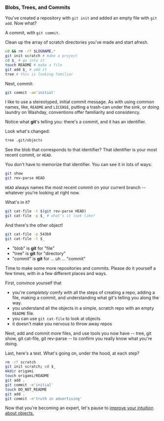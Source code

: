 ### Blobs, Trees, and Commits

You've created a repository with ```git init```
and added an empty file with ```git add```.
Now what?

A commit, with ```git commit```.

Clean up the array of scratch directories you've made
and start afresh.

```bash
cd && rm -rf $LOGNAME.*
git init scratch # make a project
cd $_ # go into it
touch README # make a file
git add $_ # add it
tree # this is looking familiar
```

Next, commit:

```bash
git commit -am'initial'
```

I like to use a stereotyped, initial commit message.
As with using common names, like, ```README``` and ```LICENSE```,
putting a trash-can under the sink,
or doing laundry on Washday,
conventions offer familiarity and consistency.

Notice what **git**'s telling you:
there's a commit, and it has an identifier.

Look what's changed:
```bash
tree .git/objects
```

See the blob that corresponds to that identifier?
That identifier is your most recent commit,
or ```HEAD```.

You don't have to memorize that identifier.
You can see it in lots of ways:
```bash
git show
git rev-parse HEAD
```

```HEAD``` always names the most recent commit on your current branch --
whatever you're looking at right now.

What's in it?

```bash
git cat-file -t $(git rev-parse HEAD)
git cat-file -p $_ # what's it look like?
```

And there's the other object!

```bash
git cat-file -p 543b9
git cat-file -t $_
```

- "blob" is **git** for "file"
- "tree" is **git** for "directory"
- "commit" is **git** for ... uh ... "commit"

Time to make some more repositories and commits.
Please do it yourself a few times, with in a few different places and ways.

First, convince yourself that

- you're *completely* comfy with all the steps of creating a repo,
adding a file, making a commit,
and understanding what git's telling you along the way.
- you understand all the objects in a simple, scratch repo
with an empty ```README``` file.
- you can use ```git cat-file``` to look at objects
- it doesn't make you nervous to throw away repos

Next, add and commit more files, and use tools
you now have --
tree, git show, git cat-file, git rev-parse --
to confirm you really know what you're doing.

Last, here's a test. What's going on, under the hood,
at each step?

```bash
rm -rf scratch
git init scratch; cd $_
mkdir origami
touch origami/README
git add .
git commit -m'initial'
touch DO_NOT_README
git add .
git commit -m'truth in advertising'
```

Now that you're becoming an expert,
let's pause to [improve your intuition about objects.](https://github.com/jsh/git-internals/blob/new-course/repos/object-intuition.md)
